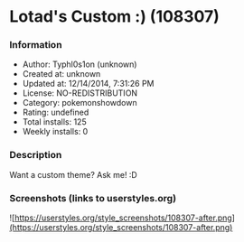 # Lotad's Custom :) (108307)

### Information
- Author: Typhl0s1on (unknown)
- Created at: unknown
- Updated at: 12/14/2014, 7:31:26 PM
- License: NO-REDISTRIBUTION
- Category: pokemonshowdown
- Rating: undefined
- Total installs: 125
- Weekly installs: 0


### Description
Want a custom theme? Ask me! :D


### Screenshots (links to userstyles.org)
![https://userstyles.org/style_screenshots/108307-after.png](https://userstyles.org/style_screenshots/108307-after.png)



